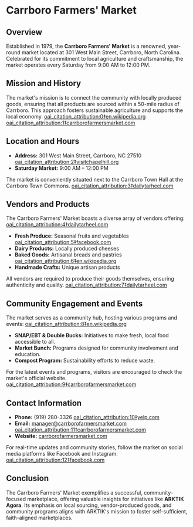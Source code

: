 # Carrboro Farmers' Market

## Overview

Established in 1979, the **Carrboro Farmers' Market** is a renowned, year-round market located at 301 West Main Street, Carrboro, North Carolina. Celebrated for its commitment to local agriculture and craftsmanship, the market operates every Saturday from 9:00 AM to 12:00 PM. 

## Mission and History

The market's mission is to connect the community with locally produced goods, ensuring that all products are sourced within a 50-mile radius of Carrboro. This approach fosters sustainable agriculture and supports the local economy.  [oai_citation_attribution:0‡en.wikipedia.org](https://en.wikipedia.org/wiki/Carrboro%2C_North_Carolina) [oai_citation_attribution:1‡carrborofarmersmarket.com](https://www.carrborofarmersmarket.com/)

## Location and Hours

- **Address:** 301 West Main Street, Carrboro, NC 27510 [oai_citation_attribution:2‡visitchapelhill.org](https://www.visitchapelhill.org/listing/carrboro-farmers-market/336/)
- **Saturday Market:** 9:00 AM – 12:00 PM

The market is conveniently situated next to the Carrboro Town Hall at the Carrboro Town Commons.  [oai_citation_attribution:3‡dailytarheel.com](https://www.dailytarheel.com/section/farmers-markets)

## Vendors and Products

The Carrboro Farmers' Market boasts a diverse array of vendors offering: [oai_citation_attribution:4‡dailytarheel.com](https://www.dailytarheel.com/section/farmers-markets)

- **Fresh Produce:** Seasonal fruits and vegetables [oai_citation_attribution:5‡facebook.com](https://www.facebook.com/carrborofarmersmarket/)
- **Dairy Products:** Locally produced cheeses
- **Baked Goods:** Artisanal breads and pastries [oai_citation_attribution:6‡en.wikipedia.org](https://en.wikipedia.org/wiki/Carrboro%2C_North_Carolina)
- **Handmade Crafts:** Unique artisan products

All vendors are required to produce their goods themselves, ensuring authenticity and quality.  [oai_citation_attribution:7‡dailytarheel.com](https://www.dailytarheel.com/section/farmers-markets)

## Community Engagement and Events

The market serves as a community hub, hosting various programs and events: [oai_citation_attribution:8‡en.wikipedia.org](https://en.wikipedia.org/wiki/Weaver_Street_Market)

- **SNAP/EBT & Double Bucks:** Initiatives to make fresh, local food accessible to all.
- **Market Bunch:** Programs designed for community involvement and education.
- **Compost Program:** Sustainability efforts to reduce waste.

For the latest events and programs, visitors are encouraged to check the market's official website.  [oai_citation_attribution:9‡carrborofarmersmarket.com](https://www.carrborofarmersmarket.com/)

## Contact Information

- **Phone:** (919) 280-3326 [oai_citation_attribution:10‡yelp.com](https://www.yelp.com/biz/carrboro-farmers-market-carrboro)
- **Email:** manager@carrborofarmersmarket.com [oai_citation_attribution:11‡carrborofarmersmarket.com](https://www.carrborofarmersmarket.com/)
- **Website:** [carrborofarmersmarket.com](https://www.carrborofarmersmarket.com/)

For real-time updates and community stories, follow the market on social media platforms like Facebook and Instagram.  [oai_citation_attribution:12‡facebook.com](https://www.facebook.com/carrborofarmersmarket/)

## Conclusion

The Carrboro Farmers' Market exemplifies a successful, community-focused marketplace, offering valuable insights for initiatives like **ARKTIK Agora**. Its emphasis on local sourcing, vendor-produced goods, and community programs aligns with ARKTIK's mission to foster self-sufficient, faith-aligned marketplaces.
